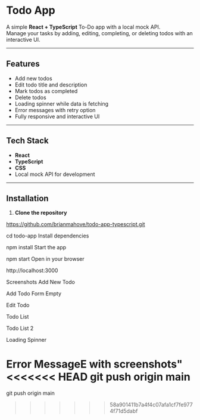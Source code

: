 # Todo App

A simple **React + TypeScript** To-Do app with a local mock API.  
Manage your tasks by adding, editing, completing, or deleting todos with an interactive UI.

---

## Features

- Add new todos  
- Edit todo title and description  
- Mark todos as completed  
- Delete todos  
- Loading spinner while data is fetching  
- Error messages with retry option  
- Fully responsive and interactive UI

---

## Tech Stack

- **React**  
- **TypeScript**  
- **CSS**  
- Local mock API for development

---

## Installation

1. **Clone the repository**

https://github.com/brianmahove/todo-app-typescript.git

cd todo-app
Install dependencies

npm install
Start the app

npm start
Open in your browser

http://localhost:3000

Screenshots
Add New Todo

Add Todo Form Empty

Edit Todo

Todo List

Todo List 2

Loading Spinner

Error MessageE with screenshots"
<<<<<<< HEAD
git push origin main
=======
git push origin main
>>>>>>> 58a901411b7a4f4c07afa1cf7fe9774f71d5dabf
